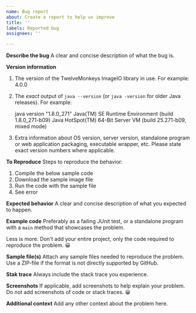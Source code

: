 ```yaml
---
name: Bug report
about: Create a report to help us improve
title: ''
labels: Reported bug
assignees: ''

---
```


**Describe the bug**
A clear and concise description of what the bug is.

**Version information**
1. The version of the TwelveMonkeys ImageIO library in use.
For example:  4.0.0

2. The *exact* output of `java --version` (or `java -version` for older Java releases). 
For example: 

    java version "1.8.0_271"
    Java(TM) SE Runtime Environment (build 1.8.0_271-b09)
    Java HotSpot(TM) 64-Bit Server VM (build 25.271-b09, mixed mode)

3. Extra information about OS version, server version, standalone program or web application packaging, executable wrapper, etc. Please state exact version numbers where applicable.

**To Reproduce**
Steps to reproduce the behavior:

1. Compile the below sample code
2. Download the sample image file
3. Run the code with the sample file
4. See error

**Expected behavior**
A clear and concise description of what you expected to happen.

**Example code**
Preferably as a failing JUnit test, or a standalone program with a `main` method that showcases the problem. 

Less is more. Don't add your entire project, only the code required to reproduce the problem. 😀 

**Sample file(s)**
Attach any sample files needed to reproduce the problem. Use a ZIP-file if the format is not directly supported by GitHub.

**Stak trace**
Always include the stack trace you experience.

**Screenshots**
If applicable, add screenshots to help explain your problem.
Do not add screenshots of code or stack traces. 😀 

**Additional context**
Add any other context about the problem here.
